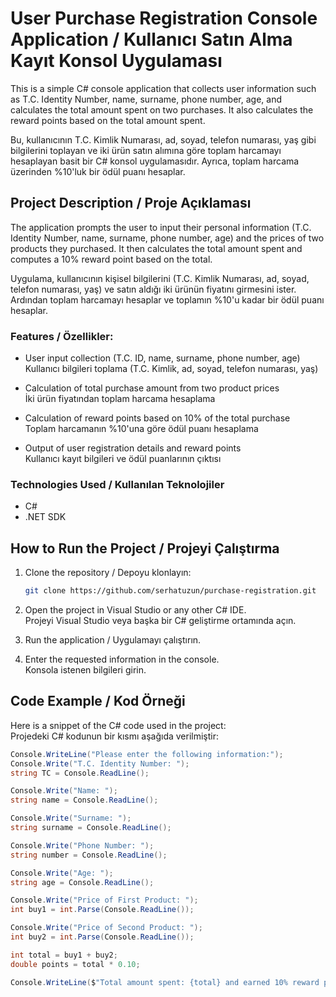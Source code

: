 # User Purchase Registration Console Application / Kullanıcı Satın Alma Kayıt Konsol Uygulaması

This is a simple C# console application that collects user information such as T.C. Identity Number, name, surname, phone number, age, and calculates the total amount spent on two purchases. It also calculates the reward points based on the total amount spent.  

Bu, kullanıcının T.C. Kimlik Numarası, ad, soyad, telefon numarası, yaş gibi bilgilerini toplayan ve iki ürün satın alımına göre toplam harcamayı hesaplayan basit bir C# konsol uygulamasıdır. Ayrıca, toplam harcama üzerinden %10'luk bir ödül puanı hesaplar.

## Project Description / Proje Açıklaması

The application prompts the user to input their personal information (T.C. Identity Number, name, surname, phone number, age) and the prices of two products they purchased. It then calculates the total amount spent and computes a 10% reward point based on the total.

Uygulama, kullanıcının kişisel bilgilerini (T.C. Kimlik Numarası, ad, soyad, telefon numarası, yaş) ve satın aldığı iki ürünün fiyatını girmesini ister. Ardından toplam harcamayı hesaplar ve toplamın %10'u kadar bir ödül puanı hesaplar.

### Features / Özellikler:
- User input collection (T.C. ID, name, surname, phone number, age)  
  Kullanıcı bilgileri toplama (T.C. Kimlik, ad, soyad, telefon numarası, yaş)

- Calculation of total purchase amount from two product prices  
  İki ürün fiyatından toplam harcama hesaplama

- Calculation of reward points based on 10% of the total purchase  
  Toplam harcamanın %10'una göre ödül puanı hesaplama

- Output of user registration details and reward points  
  Kullanıcı kayıt bilgileri ve ödül puanlarının çıktısı

### Technologies Used / Kullanılan Teknolojiler

- C#
- .NET SDK

## How to Run the Project / Projeyi Çalıştırma

1. Clone the repository / Depoyu klonlayın:
    ```bash
    git clone https://github.com/serhatuzun/purchase-registration.git
    ```

2. Open the project in Visual Studio or any other C# IDE.  
   Projeyi Visual Studio veya başka bir C# geliştirme ortamında açın.

3. Run the application / Uygulamayı çalıştırın.

4. Enter the requested information in the console.  
   Konsola istenen bilgileri girin.

## Code Example / Kod Örneği

Here is a snippet of the C# code used in the project:  
Projedeki C# kodunun bir kısmı aşağıda verilmiştir:

```csharp
Console.WriteLine("Please enter the following information:");
Console.Write("T.C. Identity Number: ");
string TC = Console.ReadLine();

Console.Write("Name: ");
string name = Console.ReadLine();

Console.Write("Surname: ");
string surname = Console.ReadLine();

Console.Write("Phone Number: ");
string number = Console.ReadLine();

Console.Write("Age: ");
string age = Console.ReadLine();

Console.Write("Price of First Product: ");
int buy1 = int.Parse(Console.ReadLine());

Console.Write("Price of Second Product: ");
int buy2 = int.Parse(Console.ReadLine());

int total = buy1 + buy2;
double points = total * 0.10;

Console.WriteLine($"Total amount spent: {total} and earned 10% reward points: {points} TL.");
